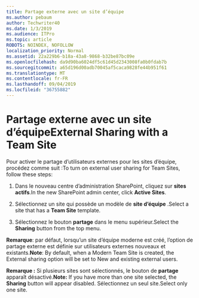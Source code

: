 ```yaml
---
title: Partage externe avec un site d’équipe
ms.author: pebaum
author: Techwriter40
ms.date: 1/3/2019
ms.audience: ITPro
ms.topic: article
ROBOTS: NOINDEX, NOFOLLOW
localization_priority: Normal
ms.assetid: 22a229b6-b18a-43a8-9868-b32be87bc09e
ms.openlocfilehash: da9d90ba6024df5c61d45d2343008fa0b0fdab7b
ms.sourcegitcommit: a65d196d00adb70045af5caca9828fe44b951f61
ms.translationtype: MT
ms.contentlocale: fr-FR
ms.lasthandoff: 09/04/2019
ms.locfileid: "36755882"
---
```

# <a name="external-sharing-with-a-team-site"></a><span data-ttu-id="b34e6-102">Partage externe avec un site d’équipe</span><span class="sxs-lookup"><span data-stu-id="b34e6-102">External Sharing with a Team Site</span></span>

<span data-ttu-id="b34e6-103">Pour activer le partage d’utilisateurs externes pour les sites d’équipe, procédez comme suit :</span><span class="sxs-lookup"><span data-stu-id="b34e6-103">To turn on external user sharing for Team Sites, follow these steps:</span></span> 
  
1. <span data-ttu-id="b34e6-104">Dans le nouveau centre d’administration SharePoint, cliquez sur **sites actifs**.</span><span class="sxs-lookup"><span data-stu-id="b34e6-104">In the new SharePoint admin center, click **Active Sites**.</span></span>
  
2. <span data-ttu-id="b34e6-105">Sélectionnez un site qui possède un modèle de **site d’équipe** .</span><span class="sxs-lookup"><span data-stu-id="b34e6-105">Select a site that has a **Team Site** template.</span></span> 
  
3. <span data-ttu-id="b34e6-106">Sélectionnez le bouton **partage** dans le menu supérieur.</span><span class="sxs-lookup"><span data-stu-id="b34e6-106">Select the **Sharing** button from the top menu.</span></span> 
  
 <span data-ttu-id="b34e6-107">**Remarque**: par défaut, lorsqu’un site d’équipe moderne est créé, l’option de partage externe est définie sur utilisateurs externes nouveaux et existants.</span><span class="sxs-lookup"><span data-stu-id="b34e6-107">**Note**: By default, when a Modern Team Site is created, the External sharing option will be set to New and existing external users.</span></span> 
  
 <span data-ttu-id="b34e6-108">**Remarque :** Si plusieurs sites sont sélectionnés, le bouton de **partage** apparaît désactivé.</span><span class="sxs-lookup"><span data-stu-id="b34e6-108">**Note:** If you have more than one site selected, the **Sharing** button will appear disabled.</span></span> <span data-ttu-id="b34e6-109">Sélectionnez un seul site.</span><span class="sxs-lookup"><span data-stu-id="b34e6-109">Select only one site.</span></span> 
  

